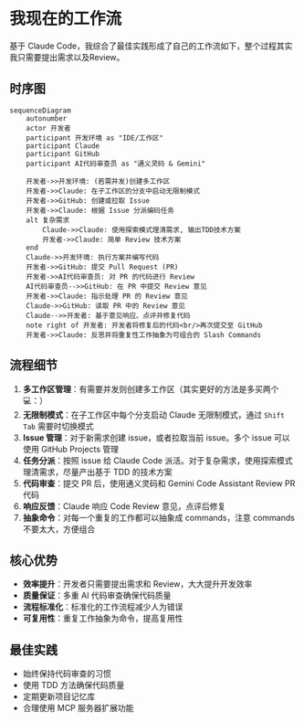 # 我现在的工作流

基于 Claude Code，我综合了最佳实践形成了自己的工作流如下，整个过程其实我只需要提出需求以及Review。

## 时序图

```mermaid
sequenceDiagram
    autonumber
    actor 开发者
    participant 开发环境 as "IDE/工作区"
    participant Claude
    participant GitHub
    participant AI代码审查员 as "通义灵码 & Gemini"

    开发者->>开发环境: (若需并发)创建多工作区
    开发者->>Claude: 在子工作区的分支中启动无限制模式
    开发者->>GitHub: 创建或拉取 Issue
    开发者->>Claude: 根据 Issue 分派编码任务
    alt 复杂需求
        Claude->>Claude: 使用探索模式理清需求, 输出TDD技术方案
        开发者->>Claude: 简单 Review 技术方案
    end
    Claude->>开发环境: 执行方案并编写代码
    开发者->>GitHub: 提交 Pull Request (PR)
    开发者->>AI代码审查员: 对 PR 的代码进行 Review
    AI代码审查员-->>GitHub: 在 PR 中提交 Review 意见
    开发者->>Claude: 指示处理 PR 的 Review 意见
    Claude->>GitHub: 读取 PR 中的 Review 意见
    Claude-->>开发者: 基于意见响应、点评并修复代码
    note right of 开发者: 开发者将修复后的代码<br/>再次提交至 GitHub
    开发者->>Claude: 反思并将重复性工作抽象为可组合的 Slash Commands
```

## 流程细节

1. **多工作区管理**：有需要并发则创建多工作区（其实更好的方法是多买两个💻：）
2. **无限制模式**：在子工作区中每个分支启动 Claude 无限制模式，通过 `Shift Tab` 需要时切换模式
3. **Issue 管理**：对于新需求创建 issue，或者拉取当前 issue。多个 issue 可以使用 GitHub Projects 管理
4. **任务分派**：按照 issue 给 Claude Code 派活。对于复杂需求，使用探索模式理清需求，尽量产出基于 TDD 的技术方案
5. **代码审查**：提交 PR 后，使用通义灵码和 Gemini Code Assistant Review PR 代码
6. **响应反馈**：Claude 响应 Code Review 意见，点评后修复
7. **抽象命令**：对每一个重复的工作都可以抽象成 commands，注意 commands 不要太大，方便组合

## 核心优势

- **效率提升**：开发者只需要提出需求和 Review，大大提升开发效率
- **质量保证**：多重 AI 代码审查确保代码质量
- **流程标准化**：标准化的工作流程减少人为错误
- **可复用性**：重复工作抽象为命令，提高复用性

## 最佳实践

- 始终保持代码审查的习惯
- 使用 TDD 方法确保代码质量
- 定期更新项目记忆库
- 合理使用 MCP 服务器扩展功能
